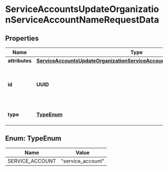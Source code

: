 

# ServiceAccountsUpdateOrganizationServiceAccountNameRequestData


## Properties

| Name | Type | Description | Notes |
|------------ | ------------- | ------------- | -------------|
|**attributes** | [**ServiceAccountsUpdateOrganizationServiceAccountNameRequestDataAttributes**](ServiceAccountsUpdateOrganizationServiceAccountNameRequestDataAttributes.md) |  |  |
|**id** | **UUID** | The ID of the service account. Must match the id in the url path. |  |
|**type** | [**TypeEnum**](#TypeEnum) | The Resource type. |  |



## Enum: TypeEnum

| Name | Value |
|---- | -----|
| SERVICE_ACCOUNT | &quot;service_account&quot; |



